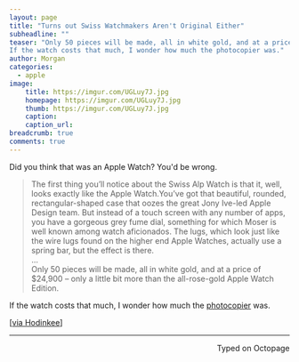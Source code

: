 ```yaml
---
layout: page
title: "Turns out Swiss Watchmakers Aren't Original Either"
subheadline: ""
teaser: "Only 50 pieces will be made, all in white gold, and at a price of $24,900 – only a little bit more than the all-rose-gold Apple Watch Edition.
If the watch costs that much, I wonder how much the photocopier was."
author: Morgan
categories:
  - apple
image:
    title: https://imgur.com/UGLuy7J.jpg
    homepage: https://imgur.com/UGLuy7J.jpg
    thumb: https://imgur.com/UGLuy7J.jpg
    caption:
    caption_url:
breadcrumb: true
comments: true
---
```


Did you think that was an Apple Watch? You'd be wrong.

> The first thing you’ll notice about the Swiss Alp Watch is that it, well, looks exactly like the Apple Watch.You’ve got that beautiful, rounded, rectangular-shaped case that oozes the great Jony Ive-led Apple Design team. But instead of a touch screen with any number of apps, you have a gorgeous grey fume dial, something for which Moser is well known among watch aficionados. The lugs, which look just like the wire lugs found on the higher end Apple Watches, actually use a spring bar, but the effect is there.  
...  
Only 50 pieces will be made, all in white gold, and at a price of $24,900 – only a little bit more than the all-rose-gold Apple Watch Edition.

If the watch costs that much, I wonder how much the [photocopier](http://www.youtube.com/watch?v=N-2C2gb6ws8&t=0m32s) was.

[[via Hodinkee](https://www.hodinkee.com/articles/the-h-moser-and-cie-swiss-alp-watch-a-not-so-subtle-jab-at-the-apple-watch/)]

 ---
<p align="right">Typed on Octopage</p>
